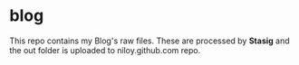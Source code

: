 blog
====

This repo contains my Blog's raw files. These are processed by **Stasig**
and the out folder is uploaded to niloy.github.com repo.
